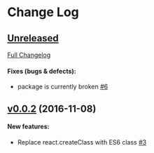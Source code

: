 #  Change Log

## [Unreleased](https://github.com/buildo/react-placeholder/tree/HEAD)
[Full Changelog](https://github.com/buildo/react-placeholder/compare/v0.0.2...HEAD)

#### Fixes (bugs & defects):

- package is currently broken [#6](https://github.com/buildo/react-placeholder/issues/6)

## [v0.0.2](https://github.com/buildo/react-placeholder/tree/v0.0.2) (2016-11-08)


#### New features:

- Replace react.createClass with ES6 class [#3](https://github.com/buildo/react-placeholder/issues/3)